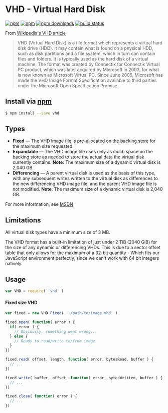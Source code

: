 # VHD - Virtual Hard Disk
[![npm](https://img.shields.io/npm/v/vhd.svg?style=flat-square)](https://npmjs.com/package/vhd)
[![npm](https://img.shields.io/npm/l/vhd.svg?style=flat-square)](https://npmjs.com/package/vhd)
[![npm downloads](https://img.shields.io/npm/dm/vhd.svg?style=flat-square)](https://npmjs.com/package/vhd)
[![build status](https://img.shields.io/travis/jhermsmeier/node-vhd.svg?style=flat-square)](https://travis-ci.org/jhermsmeier/node-vhd)


From [Wikipedia's VHD article]

> VHD (Virtual Hard Disk) is a file format which represents a virtual hard disk drive (HDD). It may contain what is found on a physical HDD, such as disk partitions and a file system, which in turn can contain files and folders. It is typically used as the hard disk of a virtual machine.
> The format was created by Connectix for Connectix Virtual PC product, which was later acquired by Microsoft in 2003, for what is now known as Microsoft Virtual PC.
> Since June 2005, Microsoft has made the VHD Image Format Specification available to third parties under the Microsoft Open Specification Promise.

[Wikipedia's VHD article]: https://en.wikipedia.org/wiki/VHD_(file_format)


## Install via [npm](https://npmjs.org)

```sh
$ npm install --save vhd
```


## Types

- **Fixed** — The VHD image file is pre-allocated on the backing store for the maximum size requested.
- **Expandable** — The VHD image file uses only as much space on the backing store as needed to store the actual data the virtual disk currently contains. **Note**: The maximum size of a dynamic virtual disk is 2,040 GB.
- **Differencing** — A parent virtual disk is used as the basis of this type, with any subsequent writes written to the virtual disk as differences to the new differencing VHD image file, and the parent VHD image file is not modified. **Note**: The maximum size of a dynamic virtual disk is 2,040 GB.

For more information, see [MSDN](http://msdn.microsoft.com/en-us/library/windows/desktop/dd323654.aspx)


## Limitations

All virtual disk types have a minimum size of 3 MB.

The VHD format has a built-in limitation of just under 2 TiB (2040 GiB) for the size of any dynamic or differencing VHDs. This is due to a sector offset table that only allows for the maximum of a 32-bit quantity - Which fits our JavaScript environment perfectly, since we can't work with 64 bit integers natively.


## Usage

```javascript
var VHD = require( 'vhd' )
```

#### Fixed size VHD

```javascript
var fixed = new VHD.Fixed( './path/to/image.vhd' )
```

```javascript
fixed.open( function( error ) {
  if( error ) {
    // Obviously, something went wrong...
  } else {
    // Ready to read/write to/from image
  }
})
```

```javascript
fixed.read( offset, length, function( error, bytesRead, buffer ) {
  // ...
})
```

```javascript
fixed.write( buffer, offset, function( error, bytesWritten, buffer ) {
  // ...
})
```

```javascript
fixed.close( function( error ) {
  // ...
})
```

